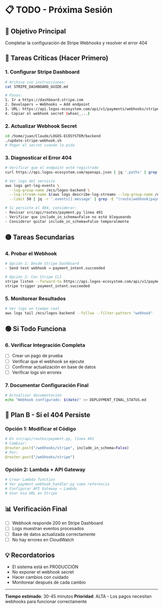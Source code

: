 # 📋 TODO - Próxima Sesión

## 🎯 Objetivo Principal
Completar la configuración de Stripe Webhooks y resolver el error 404

## 🔴 Tareas Críticas (Hacer Primero)

### 1. Configurar Stripe Dashboard
```bash
# Archivo con instrucciones:
cat STRIPE_DASHBOARD_GUIDE.md

# Pasos:
1. Ir a https://dashboard.stripe.com
2. Developers → Webhooks → Add endpoint
3. URL: https://api.logos-ecosystem.com/api/v1/payments/webhooks/stripe
4. Copiar el webhook secret (whsec_...)
```

### 2. Actualizar Webhook Secret
```bash
cd /home/juan/Claude/LOGOS-ECOSYSTEM/backend
./update-stripe-webhook.sh
# Pegar el secret cuando lo pida
```

### 3. Diagnosticar el Error 404
```bash
# Verificar que el endpoint esté registrado
curl https://api.logos-ecosystem.com/openapi.json | jq '.paths' | grep webhook

# Ver logs del servicio
aws logs get-log-events \
  --log-group-name /ecs/logos-backend \
  --log-stream-name $(aws logs describe-log-streams --log-group-name /ecs/logos-backend --order-by LastEventTime --descending --max-items 1 --query 'logStreams[0].logStreamName' --output text) \
  --limit 50 | jq -r '.events[].message' | grep -E "(route|webhook|payment)"

# Si persiste el 404, considerar:
- Revisar src/api/routes/payment.py línea 491
- Verificar que include_in_schema=False no esté bloqueando
- Considerar quitar include_in_schema=False temporalmente
```

## 🟡 Tareas Secundarias

### 4. Probar el Webhook
```bash
# Opción 1: Desde Stripe Dashboard
- Send test webhook → payment_intent.succeeded

# Opción 2: Con Stripe CLI
stripe listen --forward-to https://api.logos-ecosystem.com/api/v1/payments/webhooks/stripe
stripe trigger payment_intent.succeeded
```

### 5. Monitorear Resultados
```bash
# Ver logs en tiempo real
aws logs tail /ecs/logos-backend --follow --filter-pattern "webhook"
```

## 🟢 Si Todo Funciona

### 6. Verificar Integración Completa
- [ ] Crear un pago de prueba
- [ ] Verificar que el webhook se ejecute
- [ ] Confirmar actualización en base de datos
- [ ] Verificar logs sin errores

### 7. Documentar Configuración Final
```bash
# Actualizar documentación
echo "Webhook configurado: $(date)" >> DEPLOYMENT_FINAL_STATUS.md
```

## 🔧 Plan B - Si el 404 Persiste

### Opción 1: Modificar el Código
```python
# En src/api/routes/payment.py, línea 491
# Cambiar:
@router.post("/webhooks/stripe", include_in_schema=False)
# Por:
@router.post("/webhooks/stripe")
```

### Opción 2: Lambda + API Gateway
```bash
# Crear Lambda function
# Ver payment_webhook_handler.py como referencia
# Configurar API Gateway → Lambda
# Usar esa URL en Stripe
```

## 📊 Verificación Final
- [ ] Webhook responde 200 en Stripe Dashboard
- [ ] Logs muestran eventos procesados
- [ ] Base de datos actualizada correctamente
- [ ] No hay errores en CloudWatch

## 💡 Recordatorios
- El sistema está en PRODUCCIÓN
- No exponer el webhook secret
- Hacer cambios con cuidado
- Monitorear después de cada cambio

---
**Tiempo estimado**: 30-45 minutos
**Prioridad**: ALTA - Los pagos necesitan webhooks para funcionar correctamente